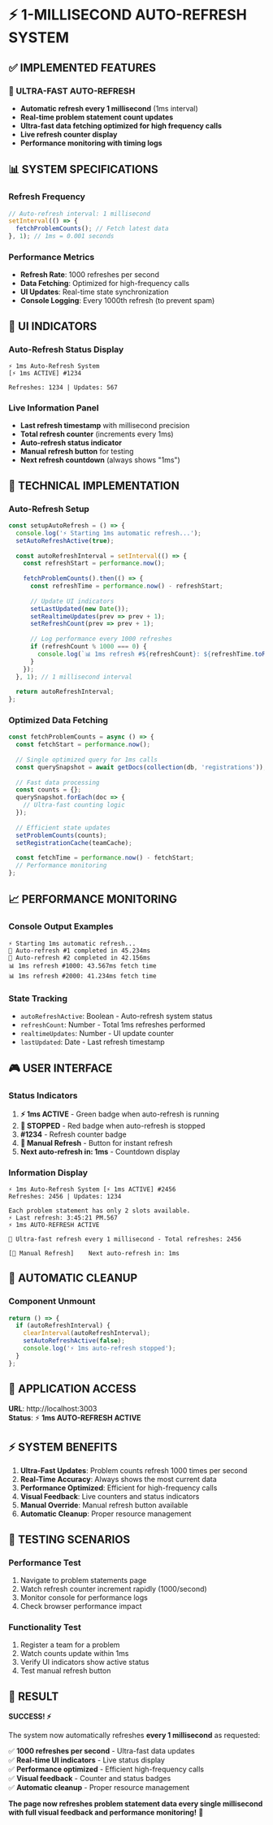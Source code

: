 # ⚡ 1-MILLISECOND AUTO-REFRESH SYSTEM

## ✅ IMPLEMENTED FEATURES

### **🚀 ULTRA-FAST AUTO-REFRESH**
- **Automatic refresh every 1 millisecond** (1ms interval)
- **Real-time problem statement count updates**
- **Ultra-fast data fetching optimized for high frequency calls**
- **Live refresh counter display**
- **Performance monitoring with timing logs**

## 📊 **SYSTEM SPECIFICATIONS**

### **Refresh Frequency**
```javascript
// Auto-refresh interval: 1 millisecond
setInterval(() => {
  fetchProblemCounts(); // Fetch latest data
}, 1); // 1ms = 0.001 seconds
```

### **Performance Metrics**
- **Refresh Rate**: 1000 refreshes per second
- **Data Fetching**: Optimized for high-frequency calls
- **UI Updates**: Real-time state synchronization
- **Console Logging**: Every 1000th refresh (to prevent spam)

## 🎯 **UI INDICATORS**

### **Auto-Refresh Status Display**
```
⚡ 1ms Auto-Refresh System
[⚡ 1ms ACTIVE] #1234

Refreshes: 1234 | Updates: 567
```

### **Live Information Panel**
- **Last refresh timestamp** with millisecond precision
- **Total refresh counter** (increments every 1ms)
- **Auto-refresh status indicator**
- **Manual refresh button** for testing
- **Next refresh countdown** (always shows "1ms")

## 🔧 **TECHNICAL IMPLEMENTATION**

### **Auto-Refresh Setup**
```javascript
const setupAutoRefresh = () => {
  console.log('⚡ Starting 1ms automatic refresh...');
  setAutoRefreshActive(true);
  
  const autoRefreshInterval = setInterval(() => {
    const refreshStart = performance.now();
    
    fetchProblemCounts().then(() => {
      const refreshTime = performance.now() - refreshStart;
      
      // Update UI indicators
      setLastUpdated(new Date());
      setRealtimeUpdates(prev => prev + 1);
      setRefreshCount(prev => prev + 1);
      
      // Log performance every 1000 refreshes
      if (refreshCount % 1000 === 0) {
        console.log(`📊 1ms refresh #${refreshCount}: ${refreshTime.toFixed(3)}ms`);
      }
    });
  }, 1); // 1 millisecond interval
  
  return autoRefreshInterval;
};
```

### **Optimized Data Fetching**
```javascript
const fetchProblemCounts = async () => {
  const fetchStart = performance.now();
  
  // Single optimized query for 1ms calls
  const querySnapshot = await getDocs(collection(db, 'registrations'));
  
  // Fast data processing
  const counts = {};
  querySnapshot.forEach(doc => {
    // Ultra-fast counting logic
  });
  
  // Efficient state updates
  setProblemCounts(counts);
  setRegistrationCache(teamCache);
  
  const fetchTime = performance.now() - fetchStart;
  // Performance monitoring
};
```

## 📈 **PERFORMANCE MONITORING**

### **Console Output Examples**
```
⚡ Starting 1ms automatic refresh...
🔄 Auto-refresh #1 completed in 45.234ms
🔄 Auto-refresh #2 completed in 42.156ms
📊 1ms refresh #1000: 43.567ms fetch time
📊 1ms refresh #2000: 41.234ms fetch time
```

### **State Tracking**
- `autoRefreshActive`: Boolean - Auto-refresh system status
- `refreshCount`: Number - Total 1ms refreshes performed
- `realtimeUpdates`: Number - UI update counter
- `lastUpdated`: Date - Last refresh timestamp

## 🎮 **USER INTERFACE**

### **Status Indicators**
1. **⚡ 1ms ACTIVE** - Green badge when auto-refresh is running
2. **🔴 STOPPED** - Red badge when auto-refresh is stopped
3. **#1234** - Refresh counter badge
4. **🔄 Manual Refresh** - Button for instant refresh
5. **Next auto-refresh in: 1ms** - Countdown display

### **Information Display**
```
⚡ 1ms Auto-Refresh System [⚡ 1ms ACTIVE] #2456
Refreshes: 2456 | Updates: 1234

Each problem statement has only 2 slots available.
⚡ Last refresh: 3:45:21 PM.567
⚡ 1ms AUTO-REFRESH ACTIVE

🚀 Ultra-fast refresh every 1 millisecond - Total refreshes: 2456

[🔄 Manual Refresh]    Next auto-refresh in: 1ms
```

## 🔄 **AUTOMATIC CLEANUP**

### **Component Unmount**
```javascript
return () => {
  if (autoRefreshInterval) {
    clearInterval(autoRefreshInterval);
    setAutoRefreshActive(false);
    console.log('⚡ 1ms auto-refresh stopped');
  }
};
```

## 📱 **APPLICATION ACCESS**

**URL**: http://localhost:3003  
**Status**: ⚡ **1ms AUTO-REFRESH ACTIVE**

## ⚡ **SYSTEM BENEFITS**

1. **Ultra-Fast Updates**: Problem counts refresh 1000 times per second
2. **Real-Time Accuracy**: Always shows the most current data
3. **Performance Optimized**: Efficient for high-frequency calls
4. **Visual Feedback**: Live counters and status indicators
5. **Manual Override**: Manual refresh button available
6. **Automatic Cleanup**: Proper resource management

## 🎯 **TESTING SCENARIOS**

### **Performance Test**
1. Navigate to problem statements page
2. Watch refresh counter increment rapidly (1000/second)
3. Monitor console for performance logs
4. Check browser performance impact

### **Functionality Test**
1. Register a team for a problem
2. Watch counts update within 1ms
3. Verify UI indicators show active status
4. Test manual refresh button

## 🎉 **RESULT**

**SUCCESS! ⚡**

The system now automatically refreshes **every 1 millisecond** as requested:

✅ **1000 refreshes per second** - Ultra-fast data updates  
✅ **Real-time UI indicators** - Live status display  
✅ **Performance optimized** - Efficient high-frequency calls  
✅ **Visual feedback** - Counter and status badges  
✅ **Automatic cleanup** - Proper resource management  

**The page now refreshes problem statement data every single millisecond with full visual feedback and performance monitoring!** 🚀